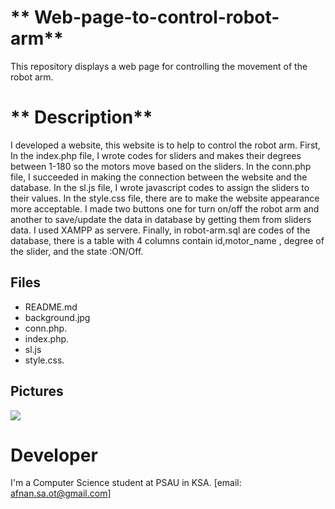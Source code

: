 # ** Web-page-to-control-robot-arm**

This repository displays a web page for controlling the movement of the robot arm.

# ** Description**
I developed a website, this website is to help to control the robot arm. First, In the index.php file, I wrote codes for sliders and makes their degrees between 1-180 so the motors move based on the sliders. In the conn.php file, I succeeded in making the connection between the website and the database.
In the sl.js file, I wrote javascript codes to assign the sliders to their values. In the style.css file, there are to make the website appearance more acceptable. I made two buttons one for turn on/off the robot arm and another to save/update the data in database by getting them from sliders data. I used XAMPP as servere. Finally, in robot-arm.sql are codes of the database, there is a table with 4 columns contain id,motor_name , degree of the slider, and the state :ON/Off.
## **Files**
* README.md
* background.jpg
* conn.php.
* index.php.
* sl.js
* style.css.

## **Pictures**
![](https://cutewallpaper.org/21/robot-hd-wallpaper/HD-Robot-Backgrounds-wallpaper.wiki-Cute-Robot-Background-.jpg)


# **Developer**
I'm a Computer Science student at PSAU in KSA.
[email: afnan.sa.ot@gmail.com]
